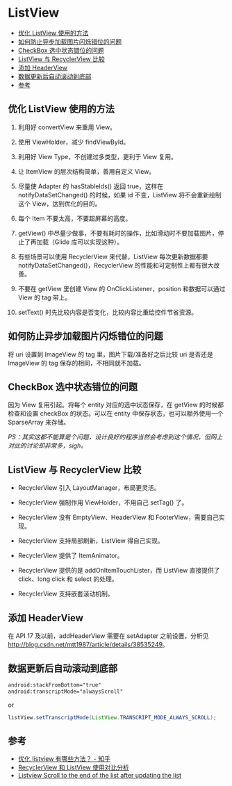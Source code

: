 # ListView

<!-- vim-markdown-toc GFM -->
* [优化 ListView 使用的方法](#优化-listview-使用的方法)
* [如何防止异步加载图片闪烁错位的问题](#如何防止异步加载图片闪烁错位的问题)
* [CheckBox 选中状态错位的问题](#checkbox-选中状态错位的问题)
* [ListView 与 RecyclerView 比较](#listview-与-recyclerview-比较)
* [添加 HeaderView](#添加-headerview)
* [数据更新后自动滚动到底部](#数据更新后自动滚动到底部)
* [参考](#参考)

<!-- vim-markdown-toc -->

## 优化 ListView 使用的方法

1. 利用好 convertView 来重用 View。

2. 使用 ViewHolder，减少 findViewById。

3. 利用好 View Type，不创建过多类型，更利于 View 复用。

4. 让 ItemView 的层次结构简单，善用自定义 View。

5. 尽量使 Adapter 的 hasStableIds() 返回 true，这样在 notifyDataSetChanged() 的时候，如果 id 不变，ListView 将不会重新绘制这个 View，达到优化的目的。

6. 每个 Item 不要太高，不要超屏幕的高度。

7. getView() 中尽量少做事，不要有耗时的操作，比如滑动时不要加载图片，停止了再加载（Glide 库可以实现这种）。

8. 有些场景可以使用 RecyclerView 来代替，ListView 每次更新数据都要 notifyDataSetChanged()，RecyclerView 的性能和可定制性上都有很大改善。

9. 不要在 getView 里创建 View 的 OnClickListener，position 和数据可以通过 View 的 tag 带上。

10. setText() 时先比较内容是否变化，比较内容比重绘控件节省资源。

## 如何防止异步加载图片闪烁错位的问题

将 uri 设置到 ImageView 的 tag 里，图片下载/准备好之后比较 uri 是否还是 ImageView 的 tag 保存的相同，不相同就不加载。

## CheckBox 选中状态错位的问题

因为 View 复用引起。将每个 entity 对应的选中状态保存，在 getView 的时候都检查和设置 checkBox 的状态。可以在 entity 中保存状态，也可以额外使用一个 SparseArray 来存储。

*PS：其实这都不能算是个问题，设计良好的程序当然会考虑到这个情况，但网上对此的讨论却非常多，sigh。*

## ListView 与 RecyclerView 比较

* RecyclerView 引入 LayoutManager，布局更灵活。

* RecyclerView 强制作用 ViewHolder，不用自己 setTag() 了。

* RecyclerView 没有 EmptyView、HeaderView 和 FooterView，需要自己实现。

* RecyclerView 支持局部刷新，ListView 得自己实现。

* RecyclerView 提供了 ItemAnimator。

* RecyclerView 提供的是 addOnItemTouchLister，而 ListView 直接提供了 click、long click 和 select 的处理。

* RecyclerView 支持嵌套滚动机制。

## 添加 HeaderView

在 API 17 及以前，addHeaderView 需要在 setAdapter 之前设置，分析见 <http://blog.csdn.net/mtt1987/article/details/38535249>。

## 数据更新后自动滚动到底部

```xml
android:stackFromBottom="true"
android:transcriptMode="alwaysScroll"
```

or

```java
listView.setTranscriptMode(ListView.TRANSCRIPT_MODE_ALWAYS_SCROLL);
```

## 参考

* [优化 listview 有哪些方法？ - 知乎](https://www.zhihu.com/question/19703384)
* [RecyclerView 和 ListView 使用对比分析](http://www.jianshu.com/p/f592f3715ae2)
* [Listview Scroll to the end of the list after updating the list](https://stackoverflow.com/questions/3606530/listview-scroll-to-the-end-of-the-list-after-updating-the-list)
